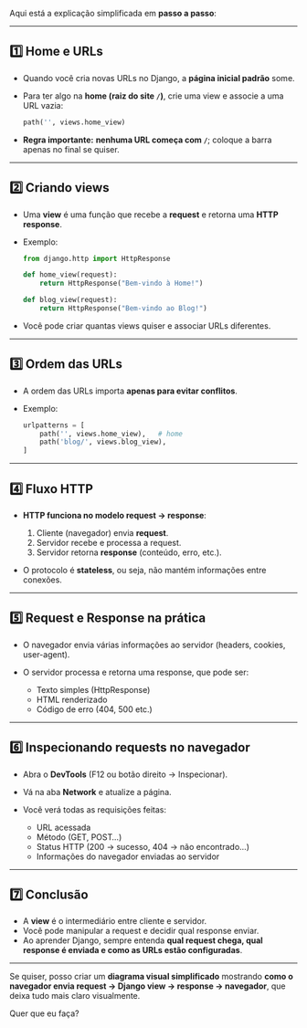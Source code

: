 Aqui está a explicação simplificada em **passo a passo**:

---

## 1️⃣ Home e URLs

* Quando você cria novas URLs no Django, a **página inicial padrão** some.
* Para ter algo na **home (raiz do site `/`)**, crie uma view e associe a uma URL vazia:

  ```python
  path('', views.home_view)
  ```
* **Regra importante:** **nenhuma URL começa com `/`**; coloque a barra apenas no final se quiser.

---

## 2️⃣ Criando views

* Uma **view** é uma função que recebe a **request** e retorna uma **HTTP response**.
* Exemplo:

  ```python
  from django.http import HttpResponse

  def home_view(request):
      return HttpResponse("Bem-vindo à Home!")

  def blog_view(request):
      return HttpResponse("Bem-vindo ao Blog!")
  ```
* Você pode criar quantas views quiser e associar URLs diferentes.

---

## 3️⃣ Ordem das URLs

* A ordem das URLs importa **apenas para evitar conflitos**.
* Exemplo:

  ```python
  urlpatterns = [
      path('', views.home_view),   # home
      path('blog/', views.blog_view),
  ]
  ```

---

## 4️⃣ Fluxo HTTP

* **HTTP funciona no modelo request → response**:

  1. Cliente (navegador) envia **request**.
  2. Servidor recebe e processa a request.
  3. Servidor retorna **response** (conteúdo, erro, etc.).
* O protocolo é **stateless**, ou seja, não mantém informações entre conexões.

---

## 5️⃣ Request e Response na prática

* O navegador envia várias informações ao servidor (headers, cookies, user-agent).
* O servidor processa e retorna uma response, que pode ser:

  * Texto simples (HttpResponse)
  * HTML renderizado
  * Código de erro (404, 500 etc.)

---

## 6️⃣ Inspecionando requests no navegador

* Abra o **DevTools** (F12 ou botão direito → Inspecionar).
* Vá na aba **Network** e atualize a página.
* Você verá todas as requisições feitas:

  * URL acessada
  * Método (GET, POST…)
  * Status HTTP (200 → sucesso, 404 → não encontrado…)
  * Informações do navegador enviadas ao servidor

---

## 7️⃣ Conclusão

* A **view** é o intermediário entre cliente e servidor.
* Você pode manipular a request e decidir qual response enviar.
* Ao aprender Django, sempre entenda **qual request chega, qual response é enviada e como as URLs estão configuradas**.

---

Se quiser, posso criar um **diagrama visual simplificado** mostrando **como o navegador envia request → Django view → response → navegador**, que deixa tudo mais claro visualmente.

Quer que eu faça?
